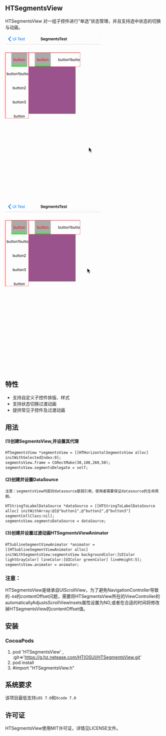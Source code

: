 HTSegmentsView
---

HTSegmentsView 对一组子控件进行“单选”状态管理，并且支持选中状态的切换与动画。

![](Resources/HTSegmentsView/demo.gif)
![](Resources/HTSegmentsView/demo2.gif)


特性
---

* 支持自定义子控件排版、样式
* 支持状态切换过渡动画
* 提供常见子控件及过渡动画

用法
---


#### (1)创建SegmentsView,并设置其代理
```
HTSegmentsView *segmentsView = [[HTHorizontalSegmentsView alloc] initWithSelectedIndex:0];
segmentsView.frame = CGRectMake(30,100,260,50);
segmentsView.segmentsDelegate = self;
```

#### (2)创建并设置DataSource
`注意：segmentsView内部对datasource是弱引用，使用者需要保证datasource的生命周期。`

```
HTStringToLabelDataSource *dataSource = [[HTStringToLabelDataSource alloc] initWithArray:@[@"button1",@"button2",@"button3"] segmentCellClass:nil];
segmentsView.segmentsDataSource = dataSource;
```


#### (3)创建并设置过渡动画HTSegmentsViewAnimator
```
HTSublineSegmentViewAnimator *animator = [[HTSublineSegmentViewAnimator alloc] initWithSegmentsView:segmentsView backgroundColor:[UIColor lightGrayColor] lineColor:[UIColor greenColor] lineHeight:5];
segmentsView.animator = animator;
```

### 注意：
HTSegmentsView是继承自UIScrollView，为了避免NavigationController导致的`-64`的contentOffset问题，需要将HTSegmentsView所在的ViewController的automaticallyAdjustsScrollViewInsets属性设置为NO,或者在合适的时间将修改掉HTSegmentsView的contentOffset值。


安装
---
###	CocoaPods

1. pod 'HTSegmentsView' , :git=>'https://g.hz.netease.com/HTIOSUI/HTSegmentsView.git'
2. pod install
3. \#import "HTSegmentsView.h"
	

系统要求
---

该项目最低支持`iOS 7.0`和`Xcode 7.0`

许可证
---

HTSegmentsView使用MIT许可证，详情见LICENSE文件。